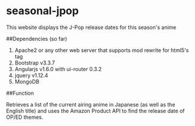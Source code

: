 # seasonal-jpop
This website displays the J-Pop release dates for this season's anime

##Dependencies (so far)

1. Apache2 or any other web server that supports mod rewrite for html5's <base> tag
2. Bootstrap v3.3.7
3. Angularjs v1.6.0 with ui-router 0.3.2
4. jquery v1.12.4
5. MongoDB

##Function

Retrieves a list of the current airing anime in Japanese (as well as the English title) and uses the Amazon Product API to find the release date of OP/ED themes.
